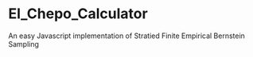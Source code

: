 # El_Chepo_Calculator
An easy Javascript implementation of Stratied Finite Empirical Bernstein Sampling
